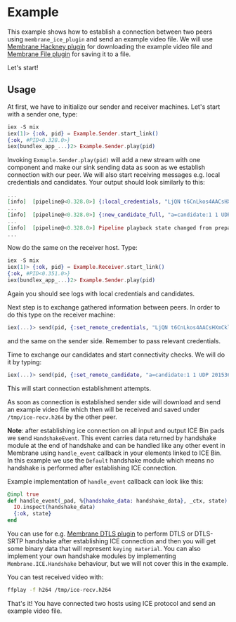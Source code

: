 # Example

This example shows how to establish a connection between two peers using `membrane_ice_plugin` and
send an example video file.
We will use [Membrane Hackney plugin](https://github.com/membraneframework/membrane_hackney_plugin)
for downloading the example video file and [Membrane File plugin](https://github.com/membraneframework/membrane_file_plugin)
for saving it to a file.

Let's start!

## Usage

At first, we have to initialize our sender and receiver machines.
Let's start with a sender one, type:
```elixir
iex -S mix
iex(1)> {:ok, pid} = Example.Sender.start_link()
{:ok, #PID<0.328.0>}
iex(bundlex_app_...)2> Example.Sender.play(pid)
```

Invoking `Exmaple.Sender.play(pid)` will add a new stream with one component and
make our sink sending data as soon as we establish connection with our peer. We will also
start receiving messages e.g. local credentials and candidates.
Your output should look similarly to this:
```elixir
...
[info]  [pipeline@<0.328.0>] {:local_credentials, "LjQN t6CnLkos4AACsHXmCklKD3"}
...
[info]  [pipeline@<0.328.0>] {:new_candidate_full, "a=candidate:1 1 UDP 2015363327 192.168.83.205 38292 typ host"}
...
[info]  [pipeline@<0.328.0>] Pipeline playback state changed from prepared to playing
...
```

Now do the same on the receiver host. Type:
```elixir
iex -S mix
iex(1)> {:ok, pid} = Example.Receiver.start_link()
{:ok, #PID<0.351.0>}
iex(bundlex_app_...)2> Example.Sender.play(pid)
```
Again you should see logs with local credentials and candidates.

Next step is to exchange gathered information between peers.
In order to do this type on the receiver machine:

```elixir
iex(...)> send(pid, {:set_remote_credentials, "LjQN t6CnLkos4AACsHXmCklKD3"})
```

and the same on the sender side.
Remember to pass relevant credentials.


Time to exchange our candidates and start connectivity checks.
We will do it by typing:

```elixir
iex(...)> send(pid, {:set_remote_candidate, "a=candidate:1 1 UDP 2015363327 <some_ip> <some_port> typ host"})
```
This will start connection establishment attempts.

As soon as connection is established sender side will download and send an example video file which
then will be received and saved under `/tmp/ice-recv.h264` by the other peer.

**Note**: after establishing ice connection on all input and output ICE Bin pads we send `HandshakeEvent`.
This event carries data returned by handshake module at the end of handshake and can be handled like
any other event in Membrane using `handle_event` callback in your elements linked to ICE Bin.
In this example we use the `Default` handshake module which means no handshake is performed after
establishing ICE connection.

Example implementation of `handle_event` callback can look like this:

```elixir
@impl true
def handle_event(_pad, %{handshake_data: handshake_data}, _ctx, state) do
  IO.inspect(handshake_data)
  {:ok, state}
end
```

You can use for e.g. [Membrane DTLS plugin](https://github.com/membraneframework/membrane_dtls_plugin.git)
to perform DTLS or DTLS-SRTP handshake after establishing ICE connection and then you will get some
binary data that will represent `keying material`. You can also implement your own
handshake modules by implementing `Membrane.ICE.Handshake` behaviour, but we will not cover this
in the example.

You can test received video with:
```bash
ffplay -f h264 /tmp/ice-recv.h264
```

That's it!
You have connected two hosts using ICE protocol and send an example video file.
